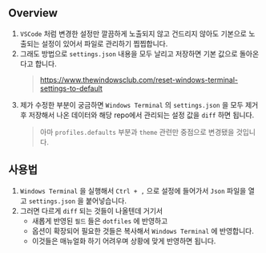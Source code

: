 ## Overview

1. `VSCode` 처럼 변경한 설정만 깔끔하게 노출되지 않고 건드리지 않아도 기본으로 노출되는 설정이 있어서 파일로 관리하기 찝찝합니다.
1. 그래도 방법으로 `settings.json` 내용을 모두 날리고 저장하면 기본 값으로 돌아온다고 합니다.
   > https://www.thewindowsclub.com/reset-windows-terminal-settings-to-default
1. 제가 수정한 부분이 궁금하면 `Windows Terminal` 의 `settings.json` 을 모두 제거 후 저장해서 나온 데이터와 해당 repo에서 관리되는 설정 값을 `diff` 하면 됩니다.
   > 아마 `profiles.defaults` 부분과 `theme` 관련만 중점으로 변경됐을 것입니다.

## 사용법

1. `Windows Terminal` 을 실행해서 `Ctrl + ,` 으로 설정에 들어가서 `Json` 파일을 열고 `settings.json` 을 붙어넣습니다.
1. 그러면 다르게 `diff` 되는 것들이 나올텐데 거기서 
   - 새롭게 반영된 `필드` 들은 `dotfiles` 에 반영하고
   - 옵션이 확장되어 필요한 것들은 복사해서 `Windows Terminal` 에 반영합니다.
   - 이것들은 매뉴얼화 하기 어려우며 상황에 맞게 반영하면 됩니다.


